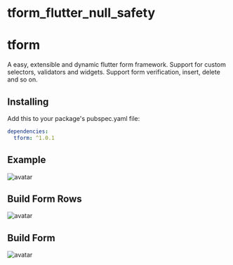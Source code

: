 # tform_flutter_null_safety


# tform

A easy, extensible and dynamic flutter form framework. Support for custom selectors, validators and widgets. Support form verification, insert, delete and so on.

## Installing
Add this to your package's pubspec.yaml file:

```yaml
dependencies:
  tform: ^1.0.1
```

## Example
![avatar](./assets/demo.gif)

## Build Form Rows
![avatar](./assets/carbon_rows.png)

## Build Form
![avatar](./assets/carbon_page.png)
